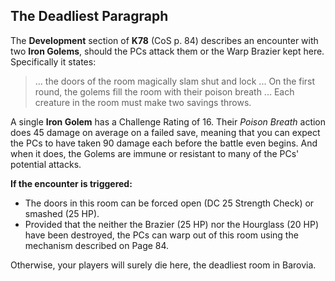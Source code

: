 ## The Deadliest Paragraph

The **Development** section of **K78** (CoS p. 84) describes an encounter with
two **Iron Golems**, should the PCs attack them or the Warp Brazier kept here.
Specifically it states:

> ... the doors of the room magically slam shut and lock ... On the first round,
> the golems fill the room with their poison breath ... Each creature in the
> room must make two savings throws.

A single **Iron Golem** has a Challenge Rating of 16. Their *Poison Breath*
action does 45 damage on average on a failed save, meaning that you can expect
the PCs to have taken 90 damage each before the battle even begins. And when it
does, the Golems are immune or resistant to many of the PCs' potential attacks.

**If the encounter is triggered:**

- The doors in this room can be forced open (DC 25 Strength Check) or smashed
  (25 HP).
- Provided that the neither the Brazier (25 HP) nor the Hourglass (20 HP) have
  been destroyed, the PCs can warp out of this room using the mechanism
  described on Page 84.

Otherwise, your players will surely die here, the deadliest room in Barovia.
